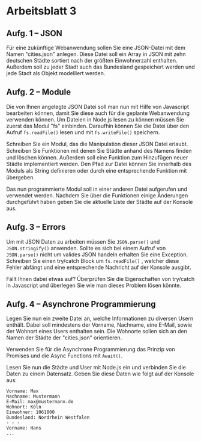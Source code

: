 # Arbeitsblatt 3
## Aufg. 1 – JSON
Für eine zukünftige Webanwendung sollen Sie eine JSON-Datei mit dem Namen "cities.json" anlegen. Diese Datei soll ein Array in JSON mit zehn deutschen Städte sortiert nach der größten Einwohnerzahl enthalten. Außerdem soll zu jeder Stadt auch das Bundesland gespeichert werden und jede Stadt als Objekt modelliert werden.


## Aufg. 2 – Module
Die von Ihnen angelegte JSON Datei soll man nun mit Hilfe von Javascript bearbeiten können, damit Sie diese auch für die geplante Webanwendung verwenden können. Um Dateien in Node.js lesen zu können müssen Sie zuerst das Modul "fs" einbinden. Daraufhin können Sie die Datei über den Aufruf `fs.readFile()` lesen und mit `fs.writeFile()` speichern.


Schreiben Sie ein Modul, das die Manipulation dieser JSON Datei erlaubt. Schreiben Sie Funktionen mit denen Sie Städte anhand des Namens ﬁnden und löschen können. Außerdem soll eine Funktion zum Hinzufügen neuer Städte implementiert werden. Den Pfad zur Datei können Sie innerhalb des Moduls als String deﬁnieren oder durch eine entsprechende Funktion mit übergeben.


Das nun programmierte Modul soll in einer anderen Datei aufgerufen und verwendet werden. Nachdem Sie über die Funktionen einige Änderungen durchgeführt haben geben Sie die aktuelle Liste der Städte auf der Konsole aus.


## Aufg. 3 – Errors
Um mit JSON Daten zu arbeiten müssen Sie `JSON.parse()` und `JSON.stringify()` anwenden. Sollte es sich bei einem Aufruf von `JSON.parse()` nicht um valides JSON handeln erhalten Sie eine Exception. Schreiben Sie einen try/catch Block um `fs.readFile()` , welcher diese Fehler abfängt und eine entsprechende Nachricht auf der Konsole ausgibt.


Fällt Ihnen dabei etwas auf? Überprüfen Sie die Eigenschaften von try/catch in Javascript und überlegen Sie wie man dieses Problem lösen könnte.


## Aufg. 4 – Asynchrone Programmierung
Legen Sie nun ein zweite Datei an, welche Informationen zu diversen Usern enthält. Dabei soll mindestens der Vorname, Nachname, eine E-Mail, sowie der Wohnort eines Users enthalten sein. Die Wohnorte sollen sich an den Namen der Städte der "cities.json" orientieren.


Verwenden Sie für die Asynchrone Programmierung das Prinzip von Promises und die Async Functions mit `Await()`.


Lesen Sie nun die Städte und User mit Node.js ein und verbinden Sie die Daten zu einem Datensatz. Geben Sie diese Daten wie folgt auf der Konsole aus:

```
Vorname: Max
Nachname: Mustermann
E-Mail: max@mustermann.de
Wohnort: Köln
Einwohner: 1061000
Bundesland: Nordrhein Westfalen
- - -
Vorname: Hans
...
```
